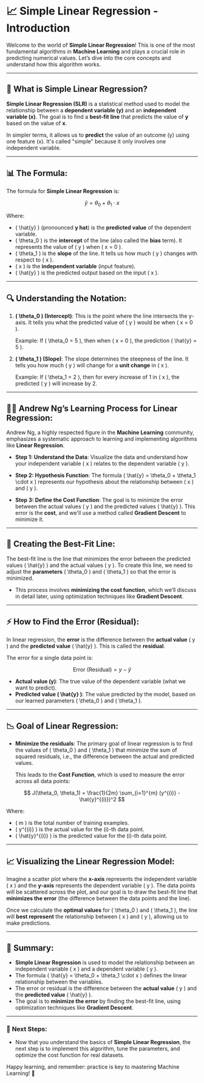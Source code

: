 # 📈 **Simple Linear Regression - Introduction**

Welcome to the world of **Simple Linear Regression**! This is one of the most fundamental algorithms in **Machine Learning** and plays a crucial role in predicting numerical values. Let’s dive into the core concepts and understand how this algorithm works.

---

## 📝 **What is Simple Linear Regression?**

**Simple Linear Regression (SLR)** is a statistical method used to model the relationship between a **dependent variable (y)** and an **independent variable (x)**. The goal is to find a **best-fit line** that predicts the value of **y** based on the value of **x**.

In simpler terms, it allows us to **predict** the value of an outcome (y) using one feature (x). It's called "simple" because it only involves one independent variable.

---

## 📊 **The Formula:**

The formula for **Simple Linear Regression** is:

$$
\hat{y} = \theta_0 + \theta_1 \cdot x
$$

Where:

- \( \hat{y} \) (pronounced **y hat**) is the **predicted value** of the dependent variable.
- \( \theta_0 \) is the **intercept** of the line (also called the **bias** term). It represents the value of \( y \) when \( x = 0 \).
- \( \theta_1 \) is the **slope** of the line. It tells us how much \( y \) changes with respect to \( x \).
- \( x \) is the **independent variable** (input feature).
- \( \hat{y} \) is the predicted output based on the input \( x \).

---

## 🔍 **Understanding the Notation:**

1. **\( \theta_0 \) (Intercept)**: This is the point where the line intersects the y-axis. It tells you what the predicted value of \( y \) would be when \( x = 0 \).

   Example: If \( \theta_0 = 5 \), then when \( x = 0 \), the prediction \( \hat{y} = 5 \).

2. **\( \theta_1 \) (Slope)**: The slope determines the steepness of the line. It tells you how much \( y \) will change for a **unit change** in \( x \).

   Example: If \( \theta_1 = 2 \), then for every increase of 1 in \( x \), the predicted \( y \) will increase by 2.

---

## 🧑‍🏫 **Andrew Ng’s Learning Process for Linear Regression:**

Andrew Ng, a highly respected figure in the **Machine Learning** community, emphasizes a systematic approach to learning and implementing algorithms like **Linear Regression**.

- **Step 1: Understand the Data**: Visualize the data and understand how your independent variable \( x \) relates to the dependent variable \( y \).
- **Step 2: Hypothesis Function**: The formula \( \hat{y} = \theta_0 + \theta_1 \cdot x \) represents our hypothesis about the relationship between \( x \) and \( y \).

- **Step 3: Define the Cost Function**: The goal is to minimize the error between the actual values \( y \) and the predicted values \( \hat{y} \). This error is the **cost**, and we'll use a method called **Gradient Descent** to minimize it.

---

## 🎯 **Creating the Best-Fit Line:**

The best-fit line is the line that minimizes the error between the predicted values \( \hat{y} \) and the actual values \( y \). To create this line, we need to adjust the **parameters** \( \theta_0 \) and \( \theta_1 \) so that the error is minimized.

- This process involves **minimizing the cost function**, which we’ll discuss in detail later, using optimization techniques like **Gradient Descent**.

---

## ⚡ **How to Find the Error (Residual):**

In linear regression, the **error** is the difference between the **actual value** \( y \) and the **predicted value** \( \hat{y} \). This is called the **residual**.

The error for a single data point is:

$$
\text{Error (Residual)} = y - \hat{y}
$$

- **Actual value (y)**: The true value of the dependent variable (what we want to predict).
- **Predicted value \( \hat{y} \)**: The value predicted by the model, based on our learned parameters \( \theta_0 \) and \( \theta_1 \).

---

## 📉 **Goal of Linear Regression:**

- **Minimize the residuals**: The primary goal of linear regression is to find the values of \( \theta_0 \) and \( \theta_1 \) that minimize the sum of squared residuals, i.e., the difference between the actual and predicted values.

  This leads to the **Cost Function**, which is used to measure the error across all data points:

$$
J(\theta_0, \theta_1) = \frac{1}{2m} \sum_{i=1}^{m} (y^{(i)} - \hat{y}^{(i)})^2
$$

Where:

- \( m \) is the total number of training examples.
- \( y^{(i)} \) is the actual value for the \(i\)-th data point.
- \( \hat{y}^{(i)} \) is the predicted value for the \(i\)-th data point.

---

## 📈 **Visualizing the Linear Regression Model**:

Imagine a scatter plot where the **x-axis** represents the independent variable \( x \) and the **y-axis** represents the dependent variable \( y \). The data points will be scattered across the plot, and our goal is to draw the best-fit line that **minimizes the error** (the difference between the data points and the line).

Once we calculate the **optimal values** for \( \theta_0 \) and \( \theta_1 \), the line will **best represent** the relationship between \( x \) and \( y \), allowing us to make predictions.

---

## 🚀 **Summary:**

- **Simple Linear Regression** is used to model the relationship between an independent variable \( x \) and a dependent variable \( y \).
- The formula \( \hat{y} = \theta_0 + \theta_1 \cdot x \) defines the linear relationship between the variables.
- The error or residual is the difference between the **actual value** \( y \) and the **predicted value** \( \hat{y} \).
- The goal is to **minimize the error** by finding the best-fit line, using optimization techniques like **Gradient Descent**.

---

### 🔄 **Next Steps:**

- Now that you understand the basics of **Simple Linear Regression**, the next step is to implement this algorithm, tune the parameters, and optimize the cost function for real datasets.

Happy learning, and remember: practice is key to mastering Machine Learning! 🎉

